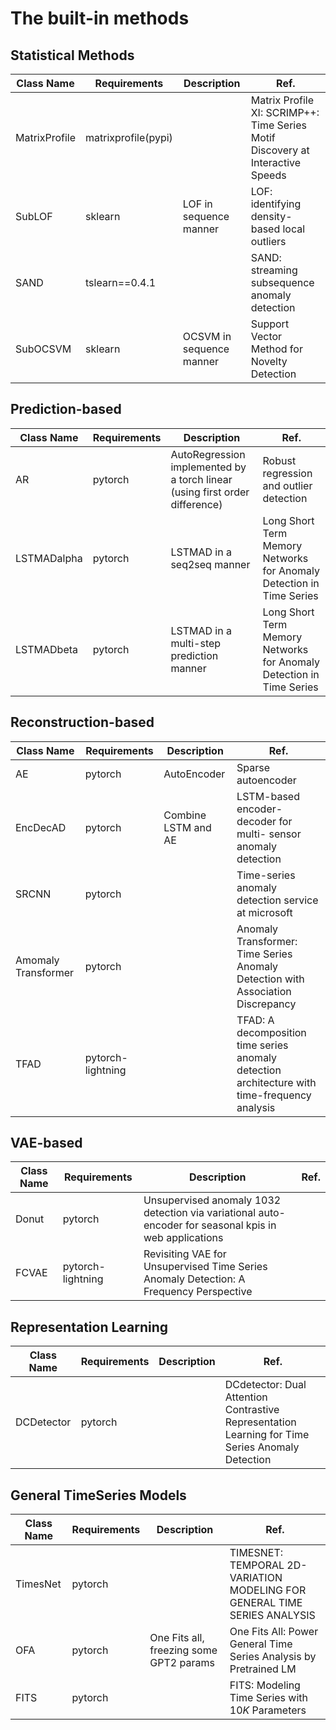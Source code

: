 # The built-in methods

## Statistical Methods
| Class Name | Requirements | Description | Ref. |
| ------------ | ------------- | ------------- | ------------- |
| MatrixProfile | matrixprofile(pypi) | | Matrix Profile XI: SCRIMP++: Time Series Motif Discovery at Interactive Speeds |
| SubLOF | sklearn | LOF in sequence manner | LOF: identifying density-based local outliers | 
| SAND | tslearn==0.4.1 | | SAND: streaming subsequence anomaly detection |
| SubOCSVM | sklearn | OCSVM in sequence manner | Support Vector Method for Novelty Detection |


## Prediction-based

| Class Name | Requirements | Description | Ref. |
| ------------ | ------------- | ------------- | ------------- |
| AR | pytorch | AutoRegression implemented by a torch linear (using first order difference)| Robust regression and outlier detection |
| LSTMADalpha | pytorch | LSTMAD in a seq2seq manner | Long Short Term Memory Networks for Anomaly Detection in Time Series |
| LSTMADbeta | pytorch | LSTMAD in a multi-step prediction manner | Long Short Term Memory Networks for Anomaly Detection in Time Series

## Reconstruction-based
| Class Name | Requirements | Description | Ref. |
| ------------ | ------------- | ------------- | ------------- |
| AE | pytorch | AutoEncoder | Sparse autoencoder |
| EncDecAD | pytorch | Combine LSTM and AE | LSTM-based encoder-decoder for multi- sensor anomaly detection
| SRCNN | pytorch | | Time-series anomaly detection service at microsoft |
| Amomaly Transformer | pytorch | | Anomaly Transformer: Time Series Anomaly Detection with Association Discrepancy |
| TFAD | pytorch-lightning | | TFAD: A decomposition time series anomaly detection architecture with time-frequency analysis | 

## VAE-based
| Class Name | Requirements | Description | Ref. |
| ------------ | ------------- | ------------- | ------------- |
| Donut | pytorch | Unsupervised anomaly 1032 detection via variational auto-encoder for seasonal kpis in web applications | 
| FCVAE | pytorch-lightning | Revisiting VAE for Unsupervised Time Series Anomaly Detection: A Frequency Perspective |

## Representation Learning
| Class Name | Requirements | Description | Ref. |
| ------------ | ------------- | ------------- | ------------- |
| DCDetector | pytorch | | DCdetector: Dual Attention Contrastive Representation Learning for Time Series Anomaly Detection |

## General TimeSeries Models
| Class Name | Requirements | Description | Ref. |
| ------------ | ------------- | ------------- | ------------- |
| TimesNet | pytorch | | TIMESNET: TEMPORAL 2D-VARIATION MODELING FOR GENERAL TIME SERIES ANALYSIS |
| OFA | pytorch | One Fits all, freezing some GPT2 params |  One Fits All: Power General Time Series Analysis by Pretrained LM |
| FITS | pytorch | | FITS: Modeling Time Series with $10K$ Parameters |